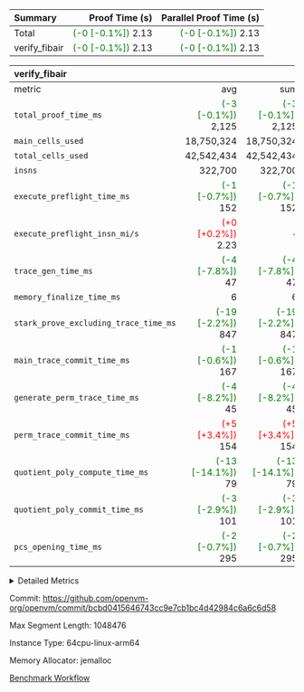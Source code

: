 | Summary | Proof Time (s) | Parallel Proof Time (s) |
|:---|---:|---:|
| Total | <span style='color: green'>(-0 [-0.1%])</span> 2.13 | <span style='color: green'>(-0 [-0.1%])</span> 2.13 |
| verify_fibair | <span style='color: green'>(-0 [-0.1%])</span> 2.13 | <span style='color: green'>(-0 [-0.1%])</span> 2.13 |


| verify_fibair |||||
|:---|---:|---:|---:|---:|
|metric|avg|sum|max|min|
| `total_proof_time_ms ` | <span style='color: green'>(-3 [-0.1%])</span> 2,125 | <span style='color: green'>(-3 [-0.1%])</span> 2,125 | <span style='color: green'>(-3 [-0.1%])</span> 2,125 | <span style='color: green'>(-3 [-0.1%])</span> 2,125 |
| `main_cells_used     ` |  18,750,324 |  18,750,324 |  18,750,324 |  18,750,324 |
| `total_cells_used    ` |  42,542,434 |  42,542,434 |  42,542,434 |  42,542,434 |
| `insns               ` |  322,700 |  322,700 |  322,700 |  322,700 |
| `execute_preflight_time_ms` | <span style='color: green'>(-1 [-0.7%])</span> 152 | <span style='color: green'>(-1 [-0.7%])</span> 152 | <span style='color: green'>(-1 [-0.7%])</span> 152 | <span style='color: green'>(-1 [-0.7%])</span> 152 |
| `execute_preflight_insn_mi/s` | <span style='color: red'>(+0 [+0.2%])</span> 2.23 | -          | <span style='color: red'>(+0 [+0.2%])</span> 2.23 | <span style='color: red'>(+0 [+0.2%])</span> 2.23 |
| `trace_gen_time_ms   ` | <span style='color: green'>(-4 [-7.8%])</span> 47 | <span style='color: green'>(-4 [-7.8%])</span> 47 | <span style='color: green'>(-4 [-7.8%])</span> 47 | <span style='color: green'>(-4 [-7.8%])</span> 47 |
| `memory_finalize_time_ms` |  6 |  6 |  6 |  6 |
| `stark_prove_excluding_trace_time_ms` | <span style='color: green'>(-19 [-2.2%])</span> 847 | <span style='color: green'>(-19 [-2.2%])</span> 847 | <span style='color: green'>(-19 [-2.2%])</span> 847 | <span style='color: green'>(-19 [-2.2%])</span> 847 |
| `main_trace_commit_time_ms` | <span style='color: green'>(-1 [-0.6%])</span> 167 | <span style='color: green'>(-1 [-0.6%])</span> 167 | <span style='color: green'>(-1 [-0.6%])</span> 167 | <span style='color: green'>(-1 [-0.6%])</span> 167 |
| `generate_perm_trace_time_ms` | <span style='color: green'>(-4 [-8.2%])</span> 45 | <span style='color: green'>(-4 [-8.2%])</span> 45 | <span style='color: green'>(-4 [-8.2%])</span> 45 | <span style='color: green'>(-4 [-8.2%])</span> 45 |
| `perm_trace_commit_time_ms` | <span style='color: red'>(+5 [+3.4%])</span> 154 | <span style='color: red'>(+5 [+3.4%])</span> 154 | <span style='color: red'>(+5 [+3.4%])</span> 154 | <span style='color: red'>(+5 [+3.4%])</span> 154 |
| `quotient_poly_compute_time_ms` | <span style='color: green'>(-13 [-14.1%])</span> 79 | <span style='color: green'>(-13 [-14.1%])</span> 79 | <span style='color: green'>(-13 [-14.1%])</span> 79 | <span style='color: green'>(-13 [-14.1%])</span> 79 |
| `quotient_poly_commit_time_ms` | <span style='color: green'>(-3 [-2.9%])</span> 101 | <span style='color: green'>(-3 [-2.9%])</span> 101 | <span style='color: green'>(-3 [-2.9%])</span> 101 | <span style='color: green'>(-3 [-2.9%])</span> 101 |
| `pcs_opening_time_ms ` | <span style='color: green'>(-2 [-0.7%])</span> 295 | <span style='color: green'>(-2 [-0.7%])</span> 295 | <span style='color: green'>(-2 [-0.7%])</span> 295 | <span style='color: green'>(-2 [-0.7%])</span> 295 |



<details>
<summary>Detailed Metrics</summary>

|  | verify_program_compile_ms | total_cells | stark_prove_excluding_trace_time_ms | quotient_poly_compute_time_ms | quotient_poly_commit_time_ms | perm_trace_commit_time_ms | pcs_opening_time_ms | main_trace_commit_time_ms | app proof_time_ms |
| --- | --- | --- | --- | --- | --- | --- | --- | --- |
|  | 7 | 65,536 | 35 | 1 | 6 | 0 | 20 | 7 | 2,125 | 

| air_name | rows | quotient_deg | main_cols | interactions | constraints | cells |
| --- | --- | --- | --- | --- | --- | --- |
| AccessAdapterAir<2> |  | 2 |  | 5 | 12 |  | 
| AccessAdapterAir<4> |  | 2 |  | 5 | 12 |  | 
| AccessAdapterAir<8> |  | 2 |  | 5 | 12 |  | 
| FibonacciAir | 32,768 | 1 | 2 |  | 5 | 65,536 | 
| FriReducedOpeningAir |  | 2 |  | 39 | 71 |  | 
| JalRangeCheckAir |  | 2 |  | 9 | 14 |  | 
| NativePoseidon2Air<BabyBearParameters>, 1> |  | 2 |  | 136 | 572 |  | 
| PhantomAir |  | 2 |  | 3 | 5 |  | 
| ProgramAir |  | 1 |  | 1 | 4 |  | 
| VariableRangeCheckerAir |  | 1 |  | 1 | 4 |  | 
| VmAirWrapper<AluNativeAdapterAir, FieldArithmeticCoreAir> |  | 2 |  | 15 | 27 |  | 
| VmAirWrapper<BranchNativeAdapterAir, BranchEqualCoreAir<1> |  | 2 |  | 11 | 25 |  | 
| VmAirWrapper<NativeAdapterAir<2, 0>, PublicValuesCoreAir> |  | 2 |  | 11 | 29 |  | 
| VmAirWrapper<NativeLoadStoreAdapterAir<1>, NativeLoadStoreCoreAir<1> |  | 2 |  | 15 | 20 |  | 
| VmAirWrapper<NativeLoadStoreAdapterAir<4>, NativeLoadStoreCoreAir<4> |  | 2 |  | 15 | 20 |  | 
| VmAirWrapper<NativeVectorizedAdapterAir<4>, FieldExtensionCoreAir> |  | 2 |  | 15 | 27 |  | 
| VmConnectorAir |  | 2 |  | 5 | 11 |  | 
| VolatileBoundaryAir |  | 2 |  | 7 | 19 |  | 

| group | trace_gen_time_ms | total_proof_time_ms | total_cells_used | total_cells | system_trace_gen_time_ms | stark_prove_excluding_trace_time_ms | single_trace_gen_time_ms | quotient_poly_compute_time_ms | quotient_poly_commit_time_ms | perm_trace_commit_time_ms | pcs_opening_time_ms | memory_finalize_time_ms | main_trace_commit_time_ms | main_cells_used | insns | generate_perm_trace_time_ms | fri.log_blowup | execute_preflight_time_ms | execute_preflight_insn_mi/s |
| --- | --- | --- | --- | --- | --- | --- | --- | --- | --- | --- | --- | --- | --- | --- | --- | --- | --- | --- | --- |
| verify_fibair | 47 | 2,125 | 42,542,434 | 62,474,410 | 47 | 847 | 0 | 79 | 101 | 154 | 295 | 6 | 167 | 18,750,324 | 322,700 | 45 | 1 | 152 | 2.23 | 

| group | air_name | rows | prep_cols | perm_cols | main_cols | cells |
| --- | --- | --- | --- | --- | --- | --- |
| verify_fibair | AccessAdapterAir<2> | 131,072 |  | 16 | 11 | 3,538,944 | 
| verify_fibair | AccessAdapterAir<4> | 65,536 |  | 16 | 13 | 1,900,544 | 
| verify_fibair | AccessAdapterAir<8> | 128 |  | 16 | 17 | 4,224 | 
| verify_fibair | FriReducedOpeningAir | 2,048 |  | 84 | 27 | 227,328 | 
| verify_fibair | JalRangeCheckAir | 32,768 |  | 28 | 12 | 1,310,720 | 
| verify_fibair | NativePoseidon2Air<BabyBearParameters>, 1> | 32,768 |  | 312 | 398 | 23,265,280 | 
| verify_fibair | PhantomAir | 16,384 |  | 12 | 6 | 294,912 | 
| verify_fibair | ProgramAir | 8,192 |  | 8 | 10 | 147,456 | 
| verify_fibair | VariableRangeCheckerAir | 262,144 | 2 | 8 | 1 | 2,359,296 | 
| verify_fibair | VmAirWrapper<AluNativeAdapterAir, FieldArithmeticCoreAir> | 262,144 |  | 36 | 29 | 17,039,360 | 
| verify_fibair | VmAirWrapper<BranchNativeAdapterAir, BranchEqualCoreAir<1> | 32,768 |  | 28 | 23 | 1,671,168 | 
| verify_fibair | VmAirWrapper<NativeLoadStoreAdapterAir<1>, NativeLoadStoreCoreAir<1> | 65,536 |  | 40 | 21 | 3,997,696 | 
| verify_fibair | VmAirWrapper<NativeLoadStoreAdapterAir<4>, NativeLoadStoreCoreAir<4> | 32,768 |  | 40 | 27 | 2,195,456 | 
| verify_fibair | VmAirWrapper<NativeVectorizedAdapterAir<4>, FieldExtensionCoreAir> | 32,768 |  | 36 | 38 | 2,424,832 | 
| verify_fibair | VmConnectorAir | 2 | 1 | 16 | 5 | 42 | 
| verify_fibair | VolatileBoundaryAir | 65,536 |  | 20 | 12 | 2,097,152 | 

| group | trace_height_constraint | weighted_sum | threshold |
| --- | --- | --- | --- |
| verify_fibair | 0 | 1,085,444 | 2,013,265,921 | 
| verify_fibair | 1 | 5,411,200 | 2,013,265,921 | 
| verify_fibair | 2 | 542,722 | 2,013,265,921 | 
| verify_fibair | 3 | 5,476,612 | 2,013,265,921 | 
| verify_fibair | 4 | 65,536 | 2,013,265,921 | 
| verify_fibair | 5 | 12,851,850 | 2,013,265,921 | 

| trace_height_constraint | threshold |
| --- | --- |
| 0 | 2,013,265,921 | 

</details>


Commit: https://github.com/openvm-org/openvm/commit/bcbd0415646743cc9e7cb1bc4d42984c6a6c6d58

Max Segment Length: 1048476

Instance Type: 64cpu-linux-arm64

Memory Allocator: jemalloc

[Benchmark Workflow](https://github.com/openvm-org/openvm/actions/runs/16915731700)
